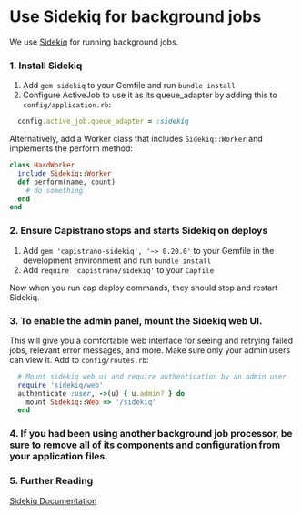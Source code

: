 # Use Sidekiq for background jobs

We use [Sidekiq](https://github.com/mperham/sidekiq) for running background jobs.

### 1. Install Sidekiq
1. Add `gem sidekiq` to your Gemfile and run `bundle install`
2. Configure ActiveJob to use it as its queue_adapter by adding this to `config/application.rb`:
```ruby
  config.active_job.queue_adapter = :sidekiq
```
Alternatively, add a Worker class that includes `Sidekiq::Worker` and implements the perform method:

```ruby
class HardWorker
  include Sidekiq::Worker
  def perform(name, count)
    # do something
  end
end
```

### 2. Ensure Capistrano stops and starts Sidekiq on deploys
1. Add `gem 'capistrano-sidekiq', '~> 0.20.0'` to your Gemfile in the development environment and run `bundle install`
2. Add `require 'capistrano/sidekiq'` to your `Capfile`

Now when you run cap deploy commands, they should stop and restart Sidekiq.

### 3. To enable the admin panel, mount the Sidekiq web UI.

This will give you a comfortable web interface for seeing and retrying failed jobs, relevant error messages, and more. Make sure only your admin users can view it.
Add to `config/routes.rb`:
```ruby
  # Mount sidekiq web ui and require authentication by an admin user
  require 'sidekiq/web'
  authenticate :user, ->(u) { u.admin? } do
    mount Sidekiq::Web => '/sidekiq'
  end
```
### 4. If you had been using another background job processor, be sure to remove all of its components and configuration from your application files.

### 5. Further Reading
  [Sidekiq Documentation](https://github.com/mperham/sidekiq/wiki/)
